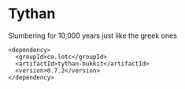 # Tythan
Slumbering for 10,000 years just like the greek ones

```
<dependency>
  <groupId>co.lotc</groupId>
  <artifactId>tythan-bukkit</artifactId>
  <version>0.7.2</version>
</dependency>
```
